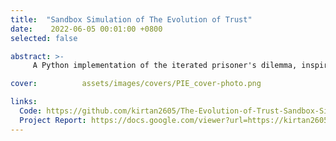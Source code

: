 ```yaml
---
title:  "Sandbox Simulation of The Evolution of Trust"
date:    2022-06-05 00:01:00 +0800
selected: false

abstract: >-
     A Python implementation of the iterated prisoner's dilemma, inspired by the online game 'Evolution of Trust' by Nick Case, focusing on modeling interactions, strategies, and trust dynamics through object-oriented design.

cover:          assets/images/covers/PIE_cover-photo.png

links:
  Code: https://github.com/kirtan2605/The-Evolution-of-Trust-Sandbox-Simulation/tree/master/src
  Project Report: https://docs.google.com/viewer?url=https://kirtan2605.github.io/assets/reports/PIE_project-report.pdf
---
```

